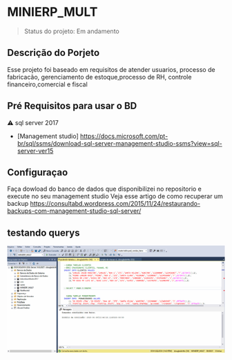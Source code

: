 # MINIERP_MULT
>Status do projeto: Em andamento

## Descrição do Porjeto
Esse projeto foi baseado em requisitos de atender usuarios, processo de fabricacão, gerenciamento de estoque,processo de RH, controle financeiro,comercial e fiscal 

## Pré Requisitos para usar o BD
   
  :warning: sql server 2017
  - [Management studio] https://docs.microsoft.com/pt-br/sql/ssms/download-sql-server-management-studio-ssms?view=sql-server-ver15
  
## Configuraçao
Faça dowload do banco de dados que disponibilizei no repositorio  e execute no seu management studio 
Veja esse artigo de como recuperar um backup  https://consultabd.wordpress.com/2015/11/24/restaurando-backups-com-management-studio-sql-server/


## testando querys

![Testando querys](https://github.com/Dnbritto/MINIERP_MULT/blob/master/gifs/git%20teste.gif)
